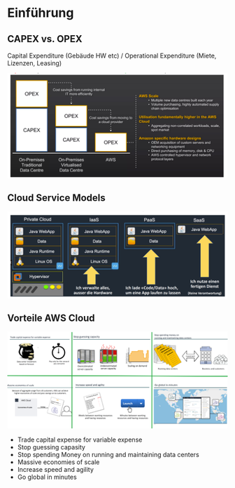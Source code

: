 # Einführung 

## CAPEX vs. OPEX

Capital Expenditure (Gebäude HW etc) / Operational Expenditure (Miete, Lizenzen, Leasing)

![CAPEX vs OPEX](https://github.com/lauradubach/Modul-AWS/blob/5d01026f2be6f2b01d6ca879f75f11f9b81c48e7/CAPEX%20vs%20OPEX.png)

## Cloud Service Models
![Vergleich](https://github.com/lauradubach/Modul-AWS/blob/5d01026f2be6f2b01d6ca879f75f11f9b81c48e7/Vergleich.png)

## Vorteile AWS Cloud
![Vorteile](https://github.com/lauradubach/Modul-AWS/blob/5d01026f2be6f2b01d6ca879f75f11f9b81c48e7/Vorteile%20AWS.png)

* Trade capital expense for variable expense
* Stop guessing capasity
* Stop spending Money on running and maintaining data centers
* Massive economies of scale
* Increase speed and agility
* Go global in minutes